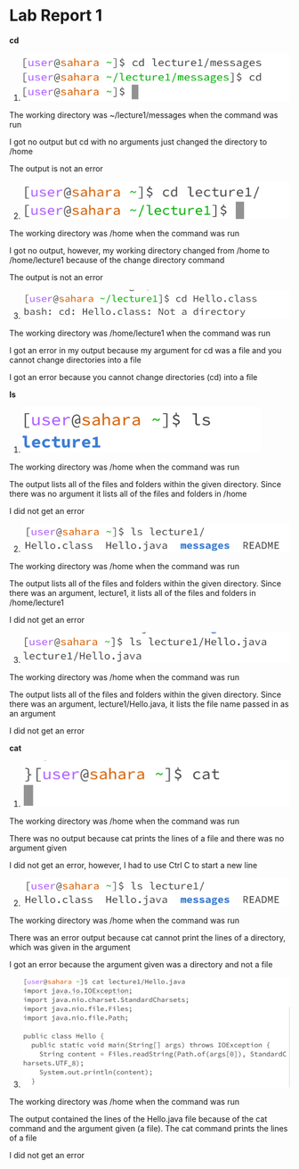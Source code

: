 # Lab Report 1

**cd**
1. ![Image](cd%20no%20args.png)

The working directory was ~/lecture1/messages when the command was run

I got no output but cd with no arguments just changed the directory to /home

The output is not an error

2. ![Image](cd%20directory.png)

The working directory was /home when the command was run

I got no output, however, my working directory changed from /home to /home/lecture1 because of the change directory command

The output is not an error

3. ![Image](cd%20file.png)

The working directory was /home/lecture1 when the command was run

I got an error in my output because my argument for cd was a file and you cannot change directories into a file 

I got an error because you cannot change directories (cd) into a file



**ls**

1. ![Image](ls%20no%20args.png)

The working directory was /home when the command was run

The output lists all of the files and folders within the given directory. Since there was no argument it lists all of the files and folders in /home 

I did not get an error 

2. ![Image](ls%20directory.png)

The working directory was /home when the command was run

The output lists all of the files and folders within the given directory. Since there was an argument, lecture1, it lists all of the files and folders in /home/lecture1

I did not get an error

3. ![Image](ls%20file.png)

The working directory was /home when the command was run

The output lists all of the files and folders within the given directory. Since there was an argument, lecture1/Hello.java, it lists the file name passed in as an argument

I did not get an error


**cat**

1. ![Image](cat%20no%20args.png)

The working directory was /home when the command was run

There was no output because cat prints the lines of a file and there was no argument given

I did not get an error, however, I had to use Ctrl C to start a new line


2. ![Image](ls%20directory.png)

The working directory was /home when the command was run

There was an error output because cat cannot print the lines of a directory, which was given in the argument

I got an error because the argument given was a directory and not a file

3. ![Image](cat%20file.png)

The working directory was /home when the command was run

The output contained the lines of the Hello.java file because of the cat command and the argument given (a file). The cat command prints the lines of a file

I did not get an error

